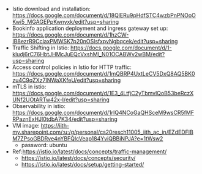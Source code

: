 - Istio download and installation: https://docs.google.com/document/d/18QlERu9pHdfSTC4wzbPnPNOoOKwi5_MGAGEPpKwnyxk/edit?usp=sharing
- Bookinfo application deployment and ingress gateway set up: https://docs.google.com/document/d/1hzCW-IB8ezrR9CclaxPMWSK7p20nOSlsfxpvNgbqcek/edit?usp=sharing
- Traffic Shifting in Istio: https://docs.google.com/document/d/1-kludj6rC76HbtJHMcJuEQcVxshMl_N01OCABWv2wBM/edit?usp=sharing
- Access control policies in Istio for HTTP traffic: https://docs.google.com/document/d/1mQBRP4UxtLeCV5DxQ8AQ5BK0zu4C9qZXz7INWaXKfeU/edit?usp=sharing
- mTLS in istio: https://docs.google.com/document/d/1E3_4LtfjC2yTbmvlQoB53beRczXUNf2UOtARTw42x-I/edit?usp=sharing
- Observability in istio: https://docs.google.com/document/d/1rIQ4NCoGaQHSceM9wsCR5fMFRPaznExHJl0tdbA7K34/edit?usp=sharing
- VM image: https://iith-my.sharepoint.com/:u:/g/personal/cs20resch11005_iith_ac_in/EZdEDFIBM7ZPsoGBDRve4nYBFQIcVeap184YviQBBiNPJA?e=1tWsw2
  - password: ubuntu
- Ref:https://istio.io/latest/docs/concepts/traffic-management/
  - https://istio.io/latest/docs/concepts/security/
  - https://istio.io/latest/docs/setup/getting-started/
	
